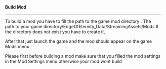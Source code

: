 **Build Mod**
______________________________________________________________________________________________

To build a mod you have to fill the path to the game mod directory :
The path to your game directory/EdgeOfEternity_Data/StreamingAssets/Mods
If the directory does not exist you have to create it,

After that just launch the game and the mod should appear on the game Mods menu

Please first before building a mod make sure that you filled the mod settings in the Mod Settings 
menu otherwise your mod wont build